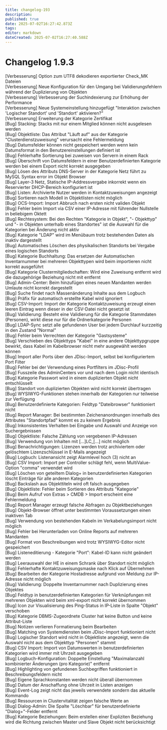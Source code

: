 ```yaml
---
title: changelog-193
description: 
published: true
date: 2025-07-02T16:27:42.873Z
tags: 
editor: markdown
dateCreated: 2025-07-02T16:27:40.588Z
---
```


# Changelog 1.9.3
<!-- cSpell:disable -->
<!-- markdownlint-disable MD052 -->
[Verbesserung]  Option zum UTF8 dekodieren exportierter Check_MK Dateien<br>
[Verbesserung]  Neue Konfiguration für den Umgang bei Validierungsfehlern während der Duplizierung von Objekten<br>
[Verbesserung]  Verbesserung der Suchindexierung zur Erhöhung der Performance<br>
[Verbesserung]  Neue Systemeinstellung hinzugefügt "Interaktion zwischen 'Logischer Standort' und 'Standort' aktivieren?"<br>
[Verbesserung]  Erweiterung der Kategorie Zertifikat<br>
[Bug]           Stacking: Stacks mit nur einem Mitglied können nicht ausgelesen werden<br>
[Bug]           Objektliste: Das Attribut "Läuft auf" aus der Kategorie "Clusterdienstzuweisung" verursacht eine Fehlermeldung<br>
[Bug]           Datumsfelder können nicht gespeichert werden wenn kein Datumsformat in den Benutzereinstellungen definiert ist<br>
[Bug]           Fehlerhafte Sortierung bei zuweisen von Servern in einem Rack<br>
[Bug]           Überschrift von Datumsfeldern in einer Benutzerdefinierten Kategorie werden bei einem Export nicht korrekt ausgegeben<br>
[Bug]           Lösen des Attributs DNS-Server in der Kategorie Netz führt zu MySQL Syntax error im Objekt Browser<br>
[Bug]           Layer-3 Netz, Statische IP-Addressvergabe inkorrekt wenn ein Reservierter DHCP-Bereich konfiguriert ist<br>
[Bug]           Listen: Archivierte Nutzer werden in Kontaktzuweisungen angezeigt<br>
[Bug]           Sortieren nach Modell in Objektlisten nicht möglich<br>
[Bug]           OCS-Import: Import Abbruch nach ersten nicht validen Objekt<br>
[Bug]           Fehler beim Import via CSV einer IP-Adresse mit führender Nullstelle in beliebigem Oktett<br>
[Bug]           Rechtesystem: Bei den Rechten "Kategorie in Objekt", "- Objekttyp" und "- in Objekten unterhalb eines Standortes" ist die Auswahl für die Kategorien bei Änderung nicht aktiv<br>
[Bug]           Kategorie "LDAP" wird im Menübaum trotz bestehenden Daten als inaktiv dargestellt<br>
[Bug]           Automatisches Löschen des physikalischen Standorts bei Vergabe eines logischen Standorts<br>
[Bug]           Kategorie Buchhaltung: Das ersetzen der Automatischen Inventarnummer bei mehreren Objekttypen wird beim importieren nicht korrekt ausgeführt<br>
[Bug]           Kategorie Clustermitgliedschaften: Wird eine Zuweisung entfernt wird die dazugehörige Beziehung nicht mit entfernt<br>
[Bug]           Admin-Center: Beim hinzufügen eines neuen Mandanten werden Umlaute nicht korrekt dargestellt<br>
[Bug]           Suche findet nach Massenänderung Inhalte aus dem Logbuch<br>
[Bug]           Präfix für automatisch erstellte Kabel wird ignoriert<br>
[Bug]           CSV-Import: Import der Kategorie Kontaktzuweisung erzeugt einen leeren Eintrag wenn dieser in der CSV-Datei nicht gesetzt ist<br>
[Bug]           Validierung: Besteht eine Validierung für die Kategorie Stammdaten (Personen), wirkt diese nur für die Ordnerkategorie Personen<br>
[Bug]           LDAP-Sync setzt alle gefundenen User bei jedem Durchlauf kurzzeitig in den Zustand "Normal"<br>
[Bug]           Fehler beim Verrechten der Kategorie "Gastsysteme"<br>
[Bug]           Verschieben des Objekttyps "Kabel" in eine andere Objekttypgruppe bewirkt, dass Kabel im Kabelbrowser nicht mehr ausgewählt werden können<br>
[Bug]           Import aller Ports über den JDisc-Import, selbst bei konfiguriertem Port Filter<br>
[Bug]           Fehler bei der Verwendung eines Portfilters im JDisc-Profil<br>
[Bug]           Fusszeile des AdminCenters vor und nach dem Login nicht identisch<br>
[Bug]           Kategorie Passwort wird in einem duplizierten Objekt nicht entschlüsselt<br>
[Bug]           Standort von duplizierten Objekten wird nicht korrekt übertragen<br>
[Bug]           WYSIWYG-Funktionen stehen innerhalb der Kategorien nur teilweise zur Verfügung<br>
[Bug]           Benutzerdefinierte Kategorien: Feldtyp "Dateibrowser" funktioniert nicht<br>
[Bug]           Report Manager: Bei bestimmten Zeichenanordnungen innerhalb des Attributes "Standortpfad" kommt es zu keinem Ergebnis<br>
[Bug]           Inkonsistentes Verhalten bei Eingabe und Auswahl und Anzeige von Suchergebnissen<br>
[Bug]           Objektliste: Falsche Zählung von vergebenen IP-Adressen<br>
[Bug]           Verwendung von Inhalten mit [...]LC_[...] nicht möglich<br>
[Bug]           Benachrichtigungen: Lizenzen werden trotz archiviertem oder gelöschtem Lizenzschlüssel in E-Mails angezeigt<br>
[Bug]           Logbuch: Listenansicht zeigt Alarmlevel hoch (3) nicht an<br>
[Bug]           CSV Import: Import per Controller schlägt fehl, wenn MultiValue-Option "comma" verwendet wird<br>
[Bug]           Löschen von geteiltem Dialog+ in benutzerdefinierten Kategorien löscht Einträge für alle anderen Kategorien<br>
[Bug]           Backslash aus Objekttiteln wird oft falsch ausgegeben<br>
[Bug]           Objektliste: Fehler beim Sortieren des Attributs "Kategorie"<br>
[Bug]           Beim Aufruf von Extras > CMDB > Import erscheint eine Fehlermeldung<br>
[Bug]           Report Manager erzeugt falsche Abfragen zu Objektbeziehungen<br>
[Bug]           Objekt-Browser öffnet unter bestimmten Voraussetzungen einen inaktiven Tab<br>
[Bug]           Verwendung von bestehenden Kabeln im Verkabelungsimport nicht möglich<br>
[Bug]           Fehler bei Herunterladen von Online Reports auf mehreren Mandanten<br>
[Bug]           Format von Beschreibungen wird trotz WYSIWYG-Editor nicht gespeichert<br>
[Bug]           Listeneditierung - Kategorie "Port": Kabel-ID kann nicht geändert werden<br>
[Bug]           Leerauswahl der HE in einem Schrank über Standort nicht möglich<br>
[Bug]           Fehlerhafte Kontaktzuweisungsmaske nach Klick auf Übernehmen<br>
[Bug]           Bearbeiten der Kategorie Hostadresse aufgrund von Meldung zur IP-Adresse nicht möglich<br>
[Bug]           Validierung: Doppelte Inventarnummer nach Duplizierung eines Objektes<br>
[Bug]           Feldtyp in benutzerdefinierten Kategorien für Verknüpfungen mit mehreren Objekten wird beim xml-export nicht korrekt übernommen<br>
[Bug]           Icon zur Visualisierung des Ping-Status in IP-Liste in Spalte "Objekt" verschoben<br>
[Bug]           Kategorie DBMS-Zugeordnete Cluster hat keine Button und keine Attribut-Liste<br>
[Bug]           Notizen verlieren Formatierung beim Bearbeiten<br>
[Bug]           Matching von Systemdiensten beim JDisc-Import funktioniert nicht<br>
[Bug]           Logischer Standort wird nicht in Objektliste angezeigt, wenn die Auswahl nicht aus dem Objekttyp "Personen" stammt<br>
[Bug]           CSV Import: Import von Datumswerten in benutzerdefinierten Kategorien wird immer mit Uhrzeit ausgegeben<br>
[Bug]           Logbuch-Konfiguration: Doppelte Einstellung "Maximalanzahl kombinierter Änderungen (pro Kategorie)" entfernt<br>
[Bug]           Highlighting von gefundenen Suchbegriffen funktioniert in Beschreibungsfeldern nicht<br>
[Bug]           Eigene Sprachkonstanten werden nicht überall übernommen<br>
[Bug]           Datum der Anschaffung ohne Uhrzeit in Listen anzeigen<br>
[Bug]           Event-Log zeigt nicht das jeweils verwendete sondern das aktuelle Kommando<br>
[Bug]           Ressourcen in Clustervitalität zeigen falsche Werte an<br>
[Bug]           Dialog-Admin: Die Spalte "Löschbar" für benutzerdefinierte "Dialog+"-Felder entfernt<br>
[Bug]           Kategorie Beziehungen: Beim erstellen einer Expliziten Beziehung wird die Richtung zwischen Master und Slave Objekt nicht berücksichtigt<br>
